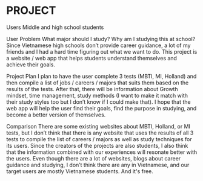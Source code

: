 # PROJECT
Users
Middle and high school students


User Problem
What major should I study? Why am I studying this at school? Since Vietnamese high schools don’t provide career guidance, a lot of my friends and I had a hard time figuring out what we want to do.
This project is a website / web app that helps students understand themselves and achieve their goals.


Project Plan
I plan to have the user complete 3 tests (MBTI, MI, Holland) and then compile a list of jobs / careers / majors that suits them based on the results of the tests. After that, there will be information about Growth mindset, time management, study methods (I want to make it match with their study styles too but I don’t know if I could make that).
I hope that the web app will help the user find their goals, find the purpose in studying, and become a better version of themselves.


Comparison
There are some existing websites about MBTI, Holland, or MI tests, but I don’t think that there is any website that uses the results of all 3 tests to compile the list of careers / majors as well as study techniques for its users.
Since the creators of the projects are also students, I also think that the information combined with our experiences will resonate better with the users.
Even though there are a lot of websites, blogs about career guidance and studying, I don’t think there are any in Vietnamese, and our target users are mostly Vietnamese students.
And it's free.
